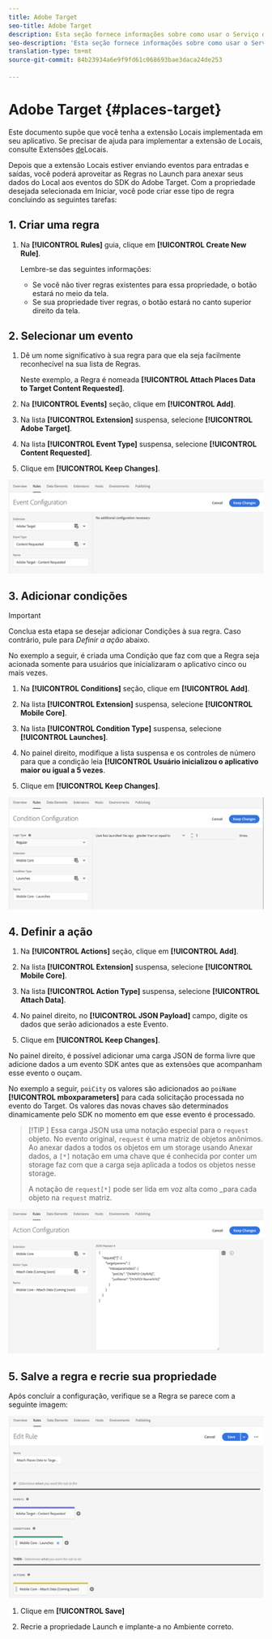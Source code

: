 ```yaml
---
title: Adobe Target
seo-title: Adobe Target
description: Esta seção fornece informações sobre como usar o Serviço de localização com o Adobe Target.
seo-description: 'Esta seção fornece informações sobre como usar o Serviço de Localização com o Adobe Target. '
translation-type: tm+mt
source-git-commit: 84b23934a6e9f9fd61c068693bae3daca24de253

---
```



# Adobe Target {#places-target}

Este documento supõe que você tenha a extensão Locais implementada em seu aplicativo. Se precisar de ajuda para implementar a extensão de Locais, consulte Extensões [de](/help/places-ext-aep-sdks/places-extension/places-extension.md)Locais.

Depois que a extensão Locais estiver enviando eventos para entradas e saídas, você poderá aproveitar as Regras no Launch para anexar seus dados do Local aos eventos do SDK do Adobe Target. Com a propriedade desejada selecionada em Iniciar, você pode criar esse tipo de regra concluindo as seguintes tarefas:

## 1. Criar uma regra

1. Na **[!UICONTROL Rules]** guia, clique em **[!UICONTROL Create New Rule]**.

   Lembre-se das seguintes informações:

   * Se você não tiver regras existentes para essa propriedade, o botão estará no meio da tela.
   * Se sua propriedade tiver regras, o botão estará no canto superior direito da tela.

## 2. Selecionar um evento

1. Dê um nome significativo à sua regra para que ela seja facilmente reconhecível na sua lista de Regras.

   Neste exemplo, a Regra é nomeada **[!UICONTROL Attach Places Data to Target Content Requested]**.

2. Na **[!UICONTROL Events]** seção, clique em **[!UICONTROL Add]**.

3. Na lista **[!UICONTROL Extension]** suspensa, selecione **[!UICONTROL Adobe Target]**.

4. Na lista **[!UICONTROL Event Type]** suspensa, selecione **[!UICONTROL Content Requested]**.

5. Clique em **[!UICONTROL Keep Changes]**.

![adicionar um evento](/help/assets/ad-setEvent_target.png)

## 3. Adicionar condições

>[!IMPORTANT]
>
>Conclua esta etapa se desejar adicionar Condições à sua regra. Caso contrário, pule para *Definir a ação* abaixo.

No exemplo a seguir, é criada uma Condição que faz com que a Regra seja acionada somente para usuários que inicializaram o aplicativo cinco ou mais vezes.

1. Na **[!UICONTROL Conditions]** seção, clique em **[!UICONTROL Add]**.

2. Na lista **[!UICONTROL Extension]** suspensa, selecione **[!UICONTROL Mobile Core]**.

3. Na lista **[!UICONTROL Condition Type]** suspensa, selecione **[!UICONTROL Launches]**.

4. No painel direito, modifique a lista suspensa e os controles de número para que a condição leia **[!UICONTROL Usuário inicializou o aplicativo maior ou igual a 5 vezes**.

5. Clique em **[!UICONTROL Keep Changes]**.

![adicionar um evento](/help/assets/ad-setCondition_target.png)

## 4. Definir a ação

1. Na **[!UICONTROL Actions]** seção, clique em **[!UICONTROL Add]**.

2. Na lista **[!UICONTROL Extension]** suspensa, selecione **[!UICONTROL Mobile Core]**.

3. Na lista **[!UICONTROL Action Type]** suspensa, selecione **[!UICONTROL Attach Data]**.

4. No painel direito, no **[!UICONTROL JSON Payload]** campo, digite os dados que serão adicionados a este Evento.

5. Clique em **[!UICONTROL Keep Changes]**.

No painel direito, é possível adicionar uma carga JSON de forma livre que adicione dados a um evento SDK antes que as extensões que acompanham esse evento o ouçam.

No exemplo a seguir, `poiCity` os valores são adicionados ao `poiName` **[!UICONTROL mboxparameters]** para cada solicitação processada no evento do Target. Os valores das novas chaves são determinados dinamicamente pelo SDK no momento em que esse evento é processado.

>[!TIP
>]
>Essa carga JSON usa uma notação especial para o `request` objeto. No evento original, `request` é uma matriz de objetos anônimos. Ao anexar dados a todos os objetos em um storage usando Anexar dados, a `[*]` notação em uma chave que é conhecida por conter um storage faz com que a carga seja aplicada a todos os objetos nesse storage.
>
>A notação de `request[*]` pode ser lida em voz alta como _para cada objeto na `request` matriz.

![adicionar um evento](/help/assets/ad-setAction_target.png)

## 5. Salve a regra e recrie sua propriedade

Após concluir a configuração, verifique se a Regra se parece com a seguinte imagem:

![regra concluída](/help/assets/ad-ruleComplete_target.png)

1. Clique em **[!UICONTROL Save]**

2. Recrie a propriedade Launch e implante-a no Ambiente correto.
